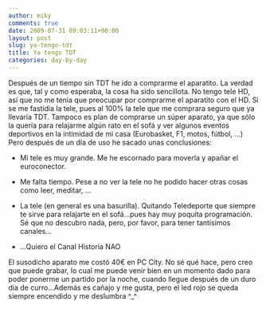 ```yaml
---
author: miky
comments: true
date: 2009-07-31 09:03:11+00:00
layout: post
slug: ya-tengo-tdt
title: Ya tengo TDT
categories: day-by-day
---
```


Después de un tiempo sin TDT he ido a comprarme el aparatito. La verdad es que, tal y como esperaba, la cosa ha sido sencillota. No tengo tele HD, así que no me tenía que preocupar por comprarme el aparatito con el HD. Si se me fastidia la tele, pues al 100% la tele que me comprara seguro que ya llevaría TDT. Tampoco es plan de comprarse un súper aparato, ya que sólo la quería para relajarme algún rato en el sofá y ver algunos eventos deportivos en la intimidad de mi casa (Eurobasket, F1, motos, fútbol, ...) 
Pero después de un día de uso he sacado unas conclusiones:


  * Mi tele es muy grande. Me he escornado para moverla y apañar el euroconector.


  * Me falta tiempo. Pese a no ver la tele no he podido hacer otras cosas como leer, meditar, ...


  * La tele (en general es una basurilla). Quitando Teledeporte que siempre te sirve para relajarte en el sofá...pues hay muy poquita programación. Sé que no descubro nada, pero, por favor, para tener tantísimos canales...


  * ...Quiero el Canal Historia NAO


El susodicho aparato me costó 40€ en PC City. No sé qué hace, pero creo que puede grabar, lo cual me puede venir bien en un momento dado para poder ponerme un partido por la noche, cuando llegue después de un duro día de curro...Además es cañajo y me gusta, pero el led rojo se queda siempre encendido y me deslumbra ^_^
